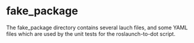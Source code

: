 # fake_package

The fake_package directory contains several lauch files, and some YAML files which are used by the unit tests for the roslaunch-to-dot script.